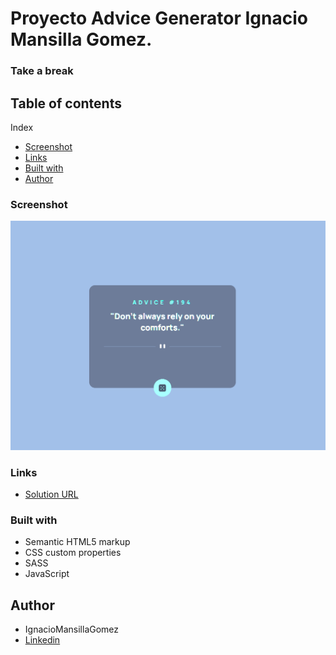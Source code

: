 # Proyecto Advice Generator Ignacio Mansilla Gomez.

### Take a break

## Table of contents

Index

- [Screenshot](#screenshot)
- [Links](#links)
- [Built with](#built-with)
- [Author](#author)

### Screenshot

![](images/PreviewAdvice.png)

### Links

- [Solution URL](https://ignaciomansillagomez.github.io/Coffe/)

### Built with

- Semantic HTML5 markup
- CSS custom properties
- SASS
- JavaScript

## Author

- IgnacioMansillaGomez
- [Linkedin](https://www.linkedin.com/in/ignacio-mansilla-gomez-3502551a3/)
